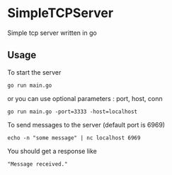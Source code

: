 # SimpleTCPServer
Simple tcp server written in go

## Usage

To start the server

```
go run main.go
```
 or you can use optional parameters : port, host, conn
 
```
go run main.go -port=3333 -host=localhost
```

To send messages to the server (default port is 6969)

```
echo -n "some message" | nc localhost 6969
```

You should get a response like 
```
"Message received."
```
